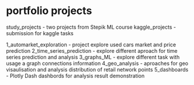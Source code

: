  # portfolio projects

study_projects - two projects from Stepik ML course
kaggle_projects - submission for kaggle tasks

1_automarket_exploration - project explore used cars market and price prediction
2_time_series_prediction - explore different aproach for time series prediction and analysis
3_graphs_ML - explore different task with usage a graph connections information
4_geo_analysis - aproaches for geo visaulisation and analysis distribution of retail network points
5_dashboards - Plotly Dash dashbords for analysis result demonstration


